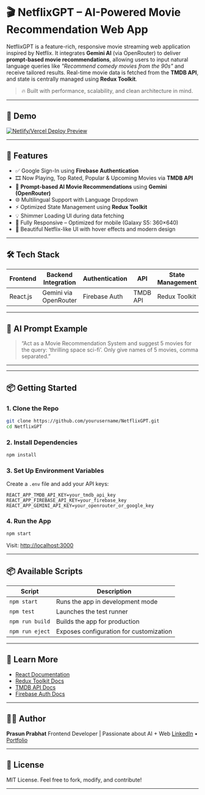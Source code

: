 # 🎬 NetflixGPT – AI-Powered Movie Recommendation Web App

NetflixGPT is a feature-rich, responsive movie streaming web application inspired by Netflix. It integrates **Gemini AI** (via OpenRouter) to deliver **prompt-based movie recommendations**, allowing users to input natural language queries like _"Recommend comedy movies from the 90s"_ and receive tailored results. Real-time movie data is fetched from the **TMDB API**, and state is centrally managed using **Redux Toolkit**.

> 🔥 Built with performance, scalability, and clean architecture in mind.

---

## 📸 Demo

[![Netlify/Vercel Deploy Preview](https://img.shields.io/badge/Live-Demo-green?style=for-the-badge&logo=vercel)](https://netflix-frontend-d318e.web.app/) <!-- Replace with actual link -->

---

## 🚀 Features

- ✅ Google Sign-In using **Firebase Authentication**
- 🎞️ Now Playing, Top Rated, Popular & Upcoming Movies via **TMDB API**
- 🧠 **Prompt-based AI Movie Recommendations** using **Gemini (OpenRouter)**
- 🌐 Multilingual Support with Language Dropdown
- ⚡ Optimized State Management using **Redux Toolkit**
- 💡 Shimmer Loading UI during data fetching
- 📱 Fully Responsive – Optimized for mobile (Galaxy S5: 360×640)
- 🎨 Beautiful Netflix-like UI with hover effects and modern design

---

## 🛠️ Tech Stack

| Frontend | Backend Integration   | Authentication | API      | State Management |
| -------- | --------------------- | -------------- | -------- | ---------------- |
| React.js | Gemini via OpenRouter | Firebase Auth  | TMDB API | Redux Toolkit    |

---

## 🧠 AI Prompt Example

> “Act as a Movie Recommendation System and suggest 5 movies for the query: ‘thrilling space sci-fi’. Only give names of 5 movies, comma separated.”

---

---

## 📦 Getting Started

### 1. Clone the Repo

```bash
git clone https://github.com/yourusername/NetflixGPT.git
cd NetflixGPT
```

### 2. Install Dependencies

```bash
npm install
```

### 3. Set Up Environment Variables

Create a `.env` file and add your API keys:

```env
REACT_APP_TMDB_API_KEY=your_tmdb_api_key
REACT_APP_FIREBASE_API_KEY=your_firebase_key
REACT_APP_GEMINI_API_KEY=your_openrouter_or_google_key
```

### 4. Run the App

```bash
npm start
```

Visit: [http://localhost:3000](http://localhost:3000)

---

## 📦 Available Scripts

| Script          | Description                             |
| --------------- | --------------------------------------- |
| `npm start`     | Runs the app in development mode        |
| `npm test`      | Launches the test runner                |
| `npm run build` | Builds the app for production           |
| `npm run eject` | Exposes configuration for customization |

---

## 🧠 Learn More

- [React Documentation](https://reactjs.org/)
- [Redux Toolkit Docs](https://redux-toolkit.js.org/)
- [TMDB API Docs](https://developer.themoviedb.org/docs)
- [Firebase Auth Docs](https://firebase.google.com/docs/auth)

---

## 👨‍💻 Author

**Prasun Prabhat**
Frontend Developer | Passionate about AI + Web
[LinkedIn](https://www.linkedin.com/in/prasun-prabhat-859838230/) • [Portfolio]()

---

## 📜 License

MIT License. Feel free to fork, modify, and contribute!

---
